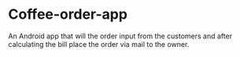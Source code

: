 # Coffee-order-app
An Android app that will the order input from the customers and after calculating the bill place the order via mail to the owner.
